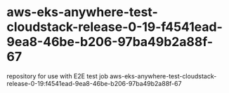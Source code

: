 # aws-eks-anywhere-test-cloudstack-release-0-19-f4541ead-9ea8-46be-b206-97ba49b2a88f-67
repository for use with E2E test job aws-eks-anywhere-test-cloudstack-release-0-19:f4541ead-9ea8-46be-b206-97ba49b2a88f-67
